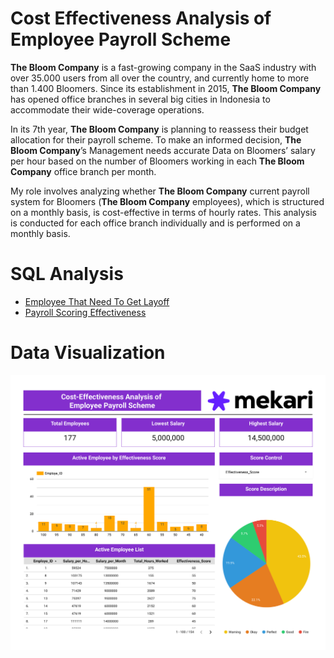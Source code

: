 # Cost Effectiveness Analysis of Employee Payroll Scheme
**The Bloom Company** is a fast-growing company in the SaaS industry with over 35.000 users from all over the country, and currently home to more than 1.400 Bloomers. Since its establishment in 2015, **The Bloom Company** has opened office branches in several big cities in Indonesia to accommodate their wide-coverage operations.

In its 7th year, **The Bloom Company** is planning to reassess their budget allocation for their payroll scheme. To make an informed decision, **The Bloom Company**’s Management needs accurate Data on Bloomers’ salary per hour based on the number of Bloomers working in each **The Bloom Company** office branch per month.

My role involves analyzing whether **The Bloom Company** current payroll system for Bloomers (**The Bloom Company** employees), which is structured on a monthly basis, is cost-effective in terms of hourly rates. This analysis is conducted for each office branch individually and is performed on a monthly basis.

# SQL Analysis
- [Employee That Need To Get Layoff](SQL/Employee-That-Need-To-Get-Layoff.sql)
- [Payroll Scoring Effectiveness](SQL/Payroll-Scoring-Effectiveness.sql)

# Data Visualization
![Visualization](Visualization/Visualization.png)